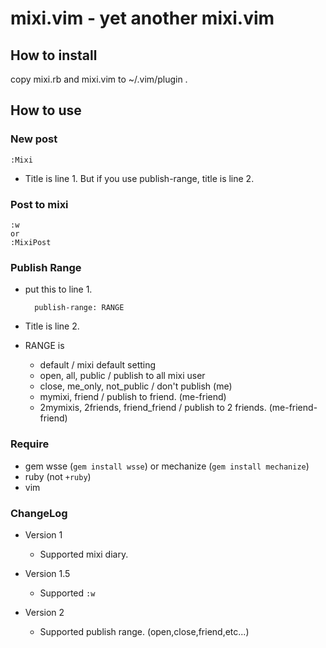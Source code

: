 # mixi.vim - yet another mixi.vim

## How to install

copy mixi.rb and mixi.vim to ~/.vim/plugin .

## How to use

### New post

    :Mixi

* Title is line 1. But if you use publish-range, title is line 2.

### Post to mixi

    :w
    or
    :MixiPost

### Publish Range

* put this to line 1.

        publish-range: RANGE

* Title is line 2.
* RANGE is

   * default                            / mixi default setting
   * open, all, public                  / publish to all mixi user
   * close, me\_only, not\_public       / don't publish         (me)
   * mymixi, friend                     / publish to friend.    (me-friend)
   * 2mymixis, 2friends, friend\_friend / publish to 2 friends. (me-friend-friend)



### Require

* gem wsse (`gem install wsse`) or mechanize (`gem install mechanize`)
* ruby (not `+ruby`)
* vim

### ChangeLog

* Version 1

  * Supported mixi diary.

* Version 1.5

  * Supported `:w`

* Version 2

  * Supported publish range. (open,close,friend,etc...)
